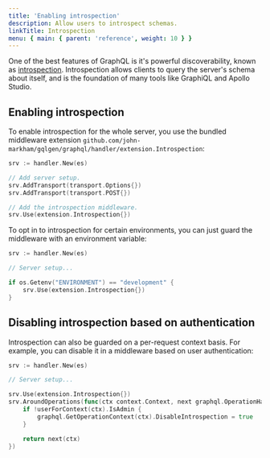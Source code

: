 ```yaml
---
title: 'Enabling introspection'
description: Allow users to introspect schemas.
linkTitle: Introspection
menu: { main: { parent: 'reference', weight: 10 } }
---
```


One of the best features of GraphQL is it's powerful discoverability, known as [introspection][introspection]. Introspection allows clients to query the server's schema about itself, and is the foundation of many tools like GraphiQL and Apollo Studio.

## Enabling introspection

To enable introspection for the whole server, you use the bundled middleware extension `github.com/john-markham/gqlgen/graphql/handler/extension.Introspection`:

```go
srv := handler.New(es)

// Add server setup.
srv.AddTransport(transport.Options{})
srv.AddTransport(transport.POST{})

// Add the introspection middleware.
srv.Use(extension.Introspection{})
```

To opt in to introspection for certain environments, you can just guard the middleware with an environment variable:

```go
srv := handler.New(es)

// Server setup...

if os.Getenv("ENVIRONMENT") == "development" {
    srv.Use(extension.Introspection{})
}
```

## Disabling introspection based on authentication

Introspection can also be guarded on a per-request context basis. For example, you can disable it in a middleware based on user authentication:

```go
srv := handler.New(es)

// Server setup...

srv.Use(extension.Introspection{})
srv.AroundOperations(func(ctx context.Context, next graphql.OperationHandler) graphql.ResponseHandler {
    if !userForContext(ctx).IsAdmin {
        graphql.GetOperationContext(ctx).DisableIntrospection = true
    }

    return next(ctx)
})
```

[introspection]: https://graphql.org/learn/introspection/
